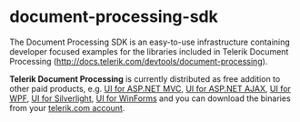 # document-processing-sdk
The Document Processing SDK is an easy-to-use infrastructure containing developer focused examples for the libraries included in Telerik Document Processing (http://docs.telerik.com/devtools/document-processing).

**Telerik Document Processing** is currently distributed as free addition to other paid products, e.g. [UI for ASP.NET MVC](https://www.telerik.com/aspnet-mvc), [UI for ASP.NET AJAX](https://www.telerik.com/products/aspnet-ajax.aspx), [UI for WPF](https://www.telerik.com/products/wpf/overview.aspx), [UI for Silverlight](https://www.telerik.com/products/silvelight/overview.aspx), [UI for WinForms](https://www.telerik.com/products/winforms.aspx) and you can download the binaries from your [telerik.com account](https://www.telerik.com/account).
